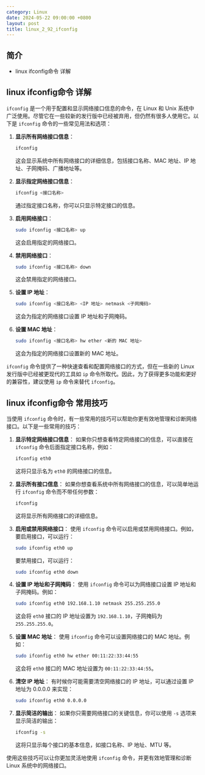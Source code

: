 ```yaml
---
category: Linux
date: 2024-05-22 09:00:00 +0800
layout: post
title: linux_2_92_ifconfig
---
```

## 简介

+ linux ifconfig命令 详解

## linux ifconfig命令 详解

`ifconfig` 是一个用于配置和显示网络接口信息的命令，在 Linux 和 Unix 系统中广泛使用。尽管它在一些较新的发行版中已经被弃用，但仍然有很多人使用它。以下是 `ifconfig` 命令的一些常见用法和选项：

1. **显示所有网络接口信息**：
   ```bash
   ifconfig
   ```
   这会显示系统中所有网络接口的详细信息，包括接口名称、MAC 地址、IP 地址、子网掩码、广播地址等。

2. **显示指定网络接口信息**：
   ```bash
   ifconfig <接口名称>
   ```
   通过指定接口名称，你可以只显示特定接口的信息。

3. **启用网络接口**：
   ```bash
   sudo ifconfig <接口名称> up
   ```
   这会启用指定的网络接口。

4. **禁用网络接口**：
   ```bash
   sudo ifconfig <接口名称> down
   ```
   这会禁用指定的网络接口。

5. **设置 IP 地址**：
   ```bash
   sudo ifconfig <接口名称> <IP 地址> netmask <子网掩码>
   ```
   这会为指定的网络接口设置 IP 地址和子网掩码。

6. **设置 MAC 地址**：
   ```bash
   sudo ifconfig <接口名称> hw ether <新的 MAC 地址>
   ```
   这会为指定的网络接口设置新的 MAC 地址。

`ifconfig` 命令提供了一种快速查看和配置网络接口的方式，但在一些新的 Linux 发行版中已经被更现代的工具如 `ip` 命令所取代。因此，为了获得更多功能和更好的兼容性，建议使用 `ip` 命令来替代 `ifconfig`。

## linux ifconfig命令 常用技巧

当使用 `ifconfig` 命令时，有一些常用的技巧可以帮助你更有效地管理和诊断网络接口。以下是一些常用的技巧：

1. **显示特定网络接口信息**：
   如果你只想查看特定网络接口的信息，可以直接在 `ifconfig` 命令后面指定接口名称，例如：
   ```bash
   ifconfig eth0
   ```
   这将只显示名为 `eth0` 的网络接口的信息。

2. **显示所有接口信息**：
   如果你想查看系统中所有网络接口的信息，可以简单地运行 `ifconfig` 命令而不带任何参数：
   ```bash
   ifconfig
   ```
   这将显示所有网络接口的详细信息。

3. **启用或禁用网络接口**：
   使用 `ifconfig` 命令可以启用或禁用网络接口。例如，要启用接口，可以运行：
   ```bash
   sudo ifconfig eth0 up
   ```
   要禁用接口，可以运行：
   ```bash
   sudo ifconfig eth0 down
   ```

4. **设置 IP 地址和子网掩码**：
   使用 `ifconfig` 命令可以为网络接口设置 IP 地址和子网掩码。例如：
   ```bash
   sudo ifconfig eth0 192.168.1.10 netmask 255.255.255.0
   ```
   这会将 `eth0` 接口的 IP 地址设置为 `192.168.1.10`，子网掩码为 `255.255.255.0`。

5. **设置 MAC 地址**：
   使用 `ifconfig` 命令可以设置网络接口的 MAC 地址。例如：
   ```bash
   sudo ifconfig eth0 hw ether 00:11:22:33:44:55
   ```
   这会将 `eth0` 接口的 MAC 地址设置为 `00:11:22:33:44:55`。

6. **清空 IP 地址**：
   有时候你可能需要清空网络接口的 IP 地址，可以通过设置 IP 地址为 0.0.0.0 来实现：
   ```bash
   sudo ifconfig eth0 0.0.0.0
   ```

7. **显示简洁的输出**：
   如果你只需要网络接口的关键信息，你可以使用 `-s` 选项来显示简洁的输出：
   ```bash
   ifconfig -s
   ```
   这将只显示每个接口的基本信息，如接口名称、IP 地址、MTU 等。

使用这些技巧可以让你更加灵活地使用 `ifconfig` 命令，并更有效地管理和诊断 Linux 系统中的网络接口。